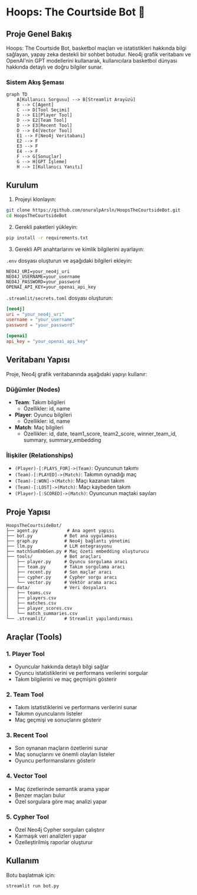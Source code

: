 # Hoops: The Courtside Bot 🏀

## Proje Genel Bakış

Hoops: The Courtside Bot, basketbol maçları ve istatistikleri hakkında bilgi sağlayan, yapay zeka destekli bir sohbet botudur. Neo4j grafik veritabanı ve OpenAI'nin GPT modellerini kullanarak, kullanıcılara basketbol dünyası hakkında detaylı ve doğru bilgiler sunar.

### Sistem Akış Şeması

```mermaid
graph TD
    A[Kullanıcı Sorgusu] --> B[Streamlit Arayüzü]
    B --> C[Agent]
    C --> D[Tool Seçimi]
    D --> E1[Player Tool]
    D --> E2[Team Tool]
    D --> E3[Recent Tool]
    D --> E4[Vector Tool]
    E1 --> F[Neo4j Veritabanı]
    E2 --> F
    E3 --> F
    E4 --> F
    F --> G[Sonuçlar]
    G --> H[GPT İşleme]
    H --> I[Kullanıcı Yanıtı]
```

## Kurulum

1. Projeyi klonlayın:
```bash
git clone https://github.com/onuralpArsln/HoopsTheCourtsideBot.git
cd HoopsTheCourtsideBot
```

2. Gerekli paketleri yükleyin:
```bash
pip install -r requirements.txt
```

3. Gerekli API anahtarlarını ve kimlik bilgilerini ayarlayın:

`.env` dosyası oluşturun ve aşağıdaki bilgileri ekleyin:
```
NEO4J_URI=your_neo4j_uri
NEO4J_USERNAME=your_username
NEO4J_PASSWORD=your_password
OPENAI_API_KEY=your_openai_api_key
```

`.streamlit/secrets.toml` dosyası oluşturun:
```toml
[neo4j]
uri = "your_neo4j_uri"
username = "your_username"
password = "your_password"

[openai]
api_key = "your_openai_api_key"
```

## Veritabanı Yapısı

Proje, Neo4j grafik veritabanında aşağıdaki yapıyı kullanır:

### Düğümler (Nodes)
- **Team**: Takım bilgileri
  - Özellikler: id, name
- **Player**: Oyuncu bilgileri
  - Özellikler: id, name
- **Match**: Maç bilgileri
  - Özellikler: id, date, team1_score, team2_score, winner_team_id, summary, summary_embedding

### İlişkiler (Relationships)
- `(Player)-[:PLAYS_FOR]->(Team)`: Oyuncunun takımı
- `(Team)-[:PLAYED]->(Match)`: Takımın oynadığı maç
- `(Team)-[:WON]->(Match)`: Maçı kazanan takım
- `(Team)-[:LOST]->(Match)`: Maçı kaybeden takım
- `(Player)-[:SCORED]->(Match)`: Oyuncunun maçtaki sayıları

## Proje Yapısı

```
HoopsTheCourtsideBot/
├── agent.py           # Ana agent yapısı
├── bot.py            # Bot ana uygulaması
├── graph.py          # Neo4j bağlantı yönetimi
├── llm.py            # LLM entegrasyonu
├── matchSumEmbGen.py # Maç özeti embedding oluşturucu
├── tools/            # Bot araçları
│   ├── player.py     # Oyuncu sorgulama aracı
│   ├── team.py       # Takım sorgulama aracı
│   ├── recent.py     # Son maçlar aracı
│   ├── cypher.py     # Cypher sorgu aracı
│   └── vector.py     # Vektör arama aracı
├── data/             # Veri dosyaları
│   ├── teams.csv
│   ├── players.csv
│   ├── matches.csv
│   ├── player_scores.csv
│   └── match_summaries.csv
└── .streamlit/       # Streamlit yapılandırması
```

## Araçlar (Tools)

### 1. Player Tool
- Oyuncular hakkında detaylı bilgi sağlar
- Oyuncu istatistiklerini ve performans verilerini sorgular
- Takım bilgilerini ve maç geçmişini gösterir

### 2. Team Tool
- Takım istatistiklerini ve performans verilerini sunar
- Takımın oyuncularını listeler
- Maç geçmişi ve sonuçlarını gösterir

### 3. Recent Tool
- Son oynanan maçların özetlerini sunar
- Maç sonuçlarını ve önemli olayları listeler
- Oyuncu performanslarını gösterir

### 4. Vector Tool
- Maç özetlerinde semantik arama yapar
- Benzer maçları bulur
- Özel sorgulara göre maç analizi yapar

### 5. Cypher Tool
- Özel Neo4j Cypher sorguları çalıştırır
- Karmaşık veri analizleri yapar
- Özelleştirilmiş raporlar oluşturur

## Kullanım

Botu başlatmak için:
```bash
streamlit run bot.py
```
